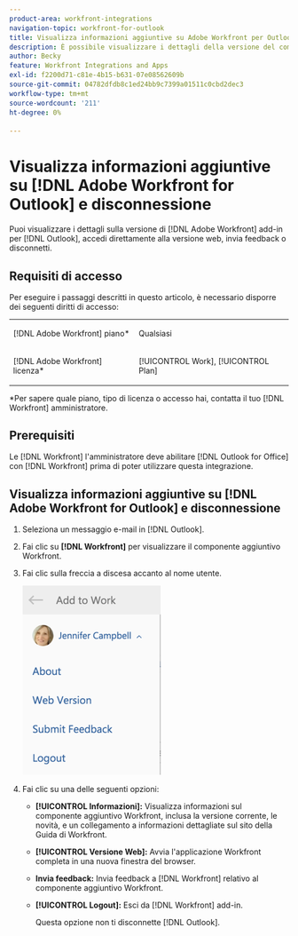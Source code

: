 ```yaml
---
product-area: workfront-integrations
navigation-topic: workfront-for-outlook
title: Visualizza informazioni aggiuntive su Adobe Workfront per Outlook ed esci
description: È possibile visualizzare i dettagli della versione del componente aggiuntivo Adobe Workfront per Outlook, passare direttamente alla versione Web, inviare feedback o disconnettersi.
author: Becky
feature: Workfront Integrations and Apps
exl-id: f2200d71-c81e-4b15-b631-07e08562609b
source-git-commit: 04782dfdb8c1ed24bb9c7399a01511c0cbd2dec3
workflow-type: tm+mt
source-wordcount: '211'
ht-degree: 0%

---
```


# Visualizza informazioni aggiuntive su [!DNL Adobe Workfront for Outlook] e disconnessione

Puoi visualizzare i dettagli sulla versione di [!DNL Adobe Workfront] add-in per [!DNL Outlook], accedi direttamente alla versione web, invia feedback o disconnetti.

## Requisiti di accesso

Per eseguire i passaggi descritti in questo articolo, è necessario disporre dei seguenti diritti di accesso:

<table style="table-layout:auto"> 
 <col> 
 <col> 
 <tbody> 
  <tr> 
   <td role="rowheader">[!DNL Adobe Workfront] piano*</td> 
   <td> <p>Qualsiasi</p> </td> 
  </tr> 
  <tr> 
   <td role="rowheader">[!DNL Adobe Workfront] licenza*</td> 
   <td> <p>[!UICONTROL Work], [!UICONTROL Plan]</p> </td> 
  </tr> 
 </tbody> 
</table>

&#42;Per sapere quale piano, tipo di licenza o accesso hai, contatta il tuo [!DNL Workfront] amministratore.

## Prerequisiti

Le [!DNL Workfront] l&#39;amministratore deve abilitare [!DNL Outlook for Office] con [!DNL Workfront] prima di poter utilizzare questa integrazione.

## Visualizza informazioni aggiuntive su [!DNL Adobe Workfront for Outlook] e disconnessione

1. Seleziona un messaggio e-mail in [!DNL Outlook].
1. Fai clic su **[!DNL Workfront]** per visualizzare il componente aggiuntivo Workfront.
1. Fai clic sulla freccia a discesa accanto al nome utente.

   ![outlook_additional_information_for_the_app.png](assets/outlook-additional-information-for-the-app-249x341.png)

1. Fai clic su una delle seguenti opzioni:

   * **[!UICONTROL Informazioni]:** Visualizza informazioni sul componente aggiuntivo Workfront, inclusa la versione corrente, le novità, e un collegamento a informazioni dettagliate sul sito della Guida di Workfront.
   * **[!UICONTROL Versione Web]:** Avvia l&#39;applicazione Workfront completa in una nuova finestra del browser.
   * **Invia feedback:** Invia feedback a [!DNL Workfront] relativo al componente aggiuntivo Workfront.
   * **[!UICONTROL Logout]:** Esci da [!DNL Workfront] add-in.

      Questa opzione non ti disconnette [!DNL Outlook].
